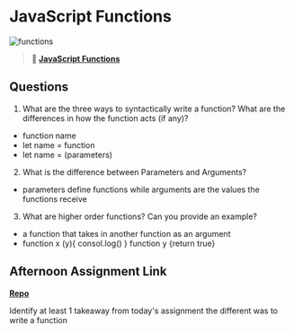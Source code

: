 # JavaScript Functions

![functions](https://bcw.blob.core.windows.net/public/img/function-anatomy.jpg)

> **📖 [JavaScript Functions](https://codeworksacademy.com/fs-student-guide/resources/wk2/02-Functions)**

## Questions

1. What are the three ways to syntactically write a function? What are the differences in how the function acts (if any)?
- function name
- let name = function
- let name = (parameters)
2. What is the difference between Parameters and Arguments?
- parameters define functions while arguments are the values the functions receive 
3. What are higher order functions? Can you provide an example?
- a function that takes in another function as an argument
- function x (y){
    consol.log()
}
     function y {return true}


## Afternoon Assignment Link

**[Repo](https://github.com/BrysonBloom/scoreboard)**

Identify at least 1 takeaway from today's assignment
the different was to write a function